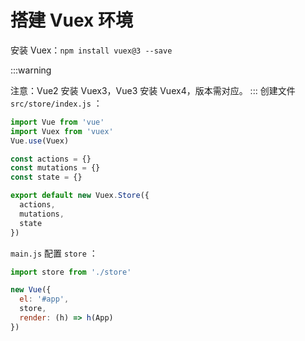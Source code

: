# 搭建 Vuex 环境

安装 Vuex：`npm install vuex@3 --save`

:::warning

注意：Vue2 安装 Vuex3，Vue3 安装 Vuex4，版本需对应。
:::
创建文件 `src/store/index.js` ：

```js
import Vue from 'vue'
import Vuex from 'vuex'
Vue.use(Vuex)

const actions = {}
const mutations = {}
const state = {}

export default new Vuex.Store({
  actions,
  mutations,
  state
})
```

`main.js` 配置 `store` ：

```js
import store from './store'

new Vue({
  el: '#app',
  store,
  render: (h) => h(App)
})
```
